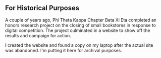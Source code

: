 ## For Historical Purposes

A couple of years ago, Phi Theta Kappa Chapter Beta Xi Eta completed an honors research project on the closing of small bookstores in response to digital competition. The project culminated in a website to show off the results and campaign for action.

I created the website and found a copy on my laptop after the actual site was abandoned. I'm putting it here for archival purposes.
